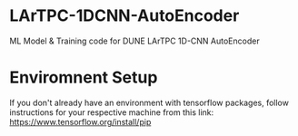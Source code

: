 # LArTPC-1DCNN-AutoEncoder
ML Model &amp; Training code for DUNE LArTPC 1D-CNN AutoEncoder

# Enviromnent Setup

If you don't already have an environment with tensorflow packages, follow instructions for your respective machine from this link: https://www.tensorflow.org/install/pip
